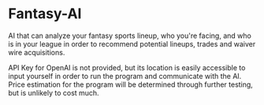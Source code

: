 # Fantasy-AI
AI that can analyze your fantasy sports lineup, who you're facing, and who is in your league in order to recommend potential lineups, trades and waiver wire acquisitions.

API Key for OpenAI is not provided, but its location is easily accessible to input yourself in order to run the program and communicate with the AI. Price estimation for the program will be determined through further testing, but is unlikely to cost much.
